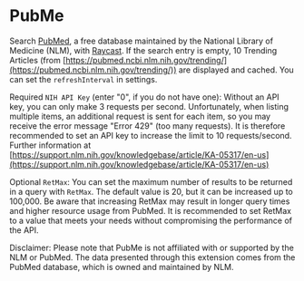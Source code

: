 # PubMe

Search [PubMed](https://pubmed.ncbi.nlm.nih.gov/), a free database maintained by the National Library of Medicine (NLM), with [Raycast](https://www.raycast.com/). If the search entry is empty, 10 Trending Articles (from [https://pubmed.ncbi.nlm.nih.gov/trending/](https://pubmed.ncbi.nlm.nih.gov/trending/)) are displayed and cached. You can set the `refreshInterval` in settings.

Required `NIH API Key` (enter "0", if you do not have one): Without an API key, you can only make 3 requests per second. Unfortunately, when listing multiple items, an additional request is sent for each item, so you may receive the error message "Error 429" (too many requests). It is therefore recommended to set an API key to increase the limit to 10 requests/second. Further information at [https://support.nlm.nih.gov/knowledgebase/article/KA-05317/en-us](https://support.nlm.nih.gov/knowledgebase/article/KA-05317/en-us)

Optional `RetMax`: You can set the maximum number of results to be returned in a query with `RetMax`. The default value is 20, but it can be increased up to 100,000. Be aware that increasing RetMax may result in longer query times and higher resource usage from PubMed. It is recommended to set RetMax to a value that meets your needs without compromising the performance of the API.

Disclaimer: Please note that PubMe is not affiliated with or supported by the NLM or PubMed. The data presented through this extension comes from the PubMed database, which is owned and maintained by NLM.
